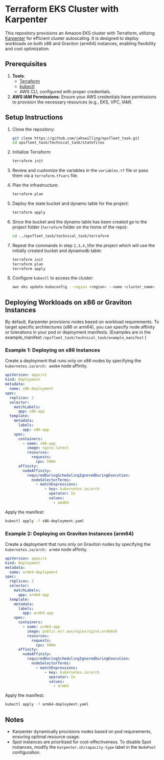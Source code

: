 # Terraform EKS Cluster with Karpenter

This repository provisions an Amazon EKS cluster with Terraform, utilizing [Karpenter](https://karpenter.sh) for efficient cluster autoscaling. It is designed to deploy workloads on both x86 and Graviton (arm64) instances, enabling flexibility and cost optimization.

## Prerequisites

1. **Tools**:
   - [Terraform](https://www.terraform.io/)
   - [kubectl](https://kubernetes.io/docs/tasks/tools/)
   - AWS CLI, configured with proper credentials.
2. **AWS IAM Permissions**: Ensure your AWS credentials have permissions to provision the necessary resources (e.g., EKS, VPC, IAM).

## Setup Instructions

1. Clone the repository:
   ```bash
   git clone https://github.com/jahswilling/opsfleet_task.git
   cd opsfleet_task/technical_task/statefiles
   ```

2. Initialize Terraform:
   ```bash
   terraform init
   ```

3. Review and customize the variables in the `variables.tf` file or pass them via a `terraform.tfvars` file.

4. Plan the infrastructure:
   ```bash
   terraform plan
   ```

5. Deploy the state bucket and dynamo table for the project:
   ```bash
   terraform apply
   ```

6. Since the bucket and the dynamo table has been created go to the project folder (`terraform` folder on the home of the repo):
   ```bash
   cd ../opsfleet_task/technical_task/terraform
   ```

7. Repeat the commands in step `2,3,4,5`for the project which will use the initially created bucket and dynamodb table:
   ```bash
   terraform init
   terraform plan
   terraform apply
   ```

6. Configure `kubectl` to access the cluster:
   ```bash
   aws eks update-kubeconfig --region <region> --name <cluster_name>
   ```

## Deploying Workloads on x86 or Graviton Instances

By default, Karpenter provisions nodes based on workload requirements. To target specific architectures (x86 or arm64), you can specify node affinity or tolerations in your pod or deployment manifests. (Examples are in the example_manifest `/opsfleet_task/technical_task/example_manifest` )

### Example 1: Deploying on x86 Instances

Create a deployment that runs only on x86 nodes by specifying the `kubernetes.io/arch: amd64` node affinity.

```yaml
apiVersion: apps/v1
kind: Deployment
metadata:
  name: x86-deployment
spec:
  replicas: 2
  selector:
    matchLabels:
      app: x86-app
  template:
    metadata:
      labels:
        app: x86-app
    spec:
      containers:
        - name: x86-app
          image: nginx:latest
          resources:
            requests:
              cpu: 500m
      affinity:
        nodeAffinity:
          requiredDuringSchedulingIgnoredDuringExecution:
            nodeSelectorTerms:
              - matchExpressions:
                  - key: kubernetes.io/arch
                    operator: In
                    values:
                      - amd64
```
Apply the manifest:
```bash
kubectl apply -f x86-deployment.yaml
```

### Example 2: Deploying on Graviton Instances (arm64)

Create a deployment that runs only on Graviton nodes by specifying the `kubernetes.io/arch: arm64` node affinity.

```yaml
apiVersion: apps/v1
kind: Deployment
metadata:
  name: arm64-deployment
spec:
  replicas: 2
  selector:
    matchLabels:
      app: arm64-app
  template:
    metadata:
      labels:
        app: arm64-app
    spec:
      containers:
        - name: arm64-app
          image: public.ecr.aws/nginx/nginx:arm64v8
          resources:
            requests:
              cpu: 500m
      affinity:
        nodeAffinity:
          requiredDuringSchedulingIgnoredDuringExecution:
            nodeSelectorTerms:
              - matchExpressions:
                  - key: kubernetes.io/arch
                    operator: In
                    values:
                      - arm64
```
Apply the manifest:
```bash
kubectl apply -f arm64-deployment.yaml
```

## Notes

- Karpenter dynamically provisions nodes based on pod requirements, ensuring optimal resource usage.
- Spot instances are prioritized for cost-effectiveness. To disable Spot instances, modify the `karpenter.sh/capacity-type` label in the `NodePool` configuration.

